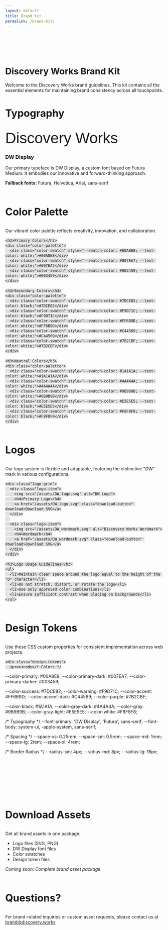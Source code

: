 ```yaml
---
layout: default
title: Brand Kit
permalink: /brand-kit/
---
```


<style>
  .brand-kit {
    padding: 4rem 0;
  }

  .brand-section {
    margin-bottom: 4rem;
  }

  .brand-section h2 {
    margin-bottom: 2rem;
    font-size: 2rem;
  }

  .color-palette {
    display: grid;
    grid-template-columns: repeat(auto-fit, minmax(150px, 1fr));
    gap: 1rem;
    margin-bottom: 2rem;
  }

  .color-swatch {
    background: var(--swatch-color);
    height: 100px;
    border-radius: 8px;
    display: flex;
    align-items: flex-end;
    padding: 1rem;
    color: var(--text-color);
    font-family: monospace;
    font-size: 0.875rem;
  }

  .logo-grid {
    display: grid;
    grid-template-columns: repeat(auto-fit, minmax(200px, 1fr));
    gap: 2rem;
    margin-bottom: 2rem;
  }

  .logo-item {
    background: #f5f5f5;
    padding: 2rem;
    border-radius: 8px;
    text-align: center;
  }

  .logo-item img {
    max-width: 100%;
    height: auto;
    margin-bottom: 1rem;
  }

  .logo-item h4 {
    margin-bottom: 0.5rem;
  }

  .download-button {
    display: inline-block;
    padding: 0.5rem 1rem;
    background: var(--color-primary);
    color: white;
    text-decoration: none;
    border-radius: 4px;
    font-size: 0.875rem;
  }

  .download-button:hover {
    opacity: 0.9;
  }

  .font-showcase {
    margin-bottom: 2rem;
  }

  .font-sample {
    font-family: 'DW Display', 'Futura', sans-serif;
    font-size: 3rem;
    margin-bottom: 1rem;
  }

  .design-tokens {
    background: #f5f5f5;
    padding: 2rem;
    border-radius: 8px;
    overflow-x: auto;
  }

  .design-tokens pre {
    margin: 0;
    font-size: 0.875rem;
  }

  code {
    background: #e0e0e0;
    padding: 0.125rem 0.25rem;
    border-radius: 3px;
    font-family: monospace;
  }
</style>

<div class="brand-kit container">
  <h1>Discovery Works Brand Kit</h1>
  <p class="lead">Welcome to the Discovery Works brand guidelines. This kit contains all the essential elements for maintaining brand consistency across all touchpoints.</p>

  <!-- Typography Section -->
  <section class="brand-section">
    <h2>Typography</h2>
    <div class="font-showcase">
      <div class="font-sample">Discovery Works</div>
      <h3>DW Display</h3>
      <p>Our primary typeface is DW Display, a custom font based on Futura Medium. It embodies our innovative and forward-thinking approach.</p>
      <p><strong>Fallback fonts:</strong> Futura, Helvetica, Arial, sans-serif</p>
    </div>
  </section>

  <!-- Color Palette Section -->
  <section class="brand-section">
    <h2>Color Palette</h2>
    <p>Our vibrant color palette reflects creativity, innovation, and collaboration.</p>
    
    <h3>Primary Colors</h3>
    <div class="color-palette">
      <div class="color-swatch" style="--swatch-color: #00A8E8; --text-color: white;">#00A8E8</div>
      <div class="color-swatch" style="--swatch-color: #007EA7; --text-color: white;">#007EA7</div>
      <div class="color-swatch" style="--swatch-color: #003459; --text-color: white;">#003459</div>
    </div>

    <h3>Secondary Colors</h3>
    <div class="color-palette">
      <div class="color-swatch" style="--swatch-color: #7DCE82; --text-color: black;">#7DCE82</div>
      <div class="color-swatch" style="--swatch-color: #F9D71C; --text-color: black;">#F9D71C</div>
      <div class="color-swatch" style="--swatch-color: #FF6B9D; --text-color: white;">#FF6B9D</div>
      <div class="color-swatch" style="--swatch-color: #C44569; --text-color: white;">#C44569</div>
      <div class="color-swatch" style="--swatch-color: #7B2CBF; --text-color: white;">#7B2CBF</div>
    </div>

    <h3>Neutral Colors</h3>
    <div class="color-palette">
      <div class="color-swatch" style="--swatch-color: #1A1A1A; --text-color: white;">#1A1A1A</div>
      <div class="color-swatch" style="--swatch-color: #4A4A4A; --text-color: white;">#4A4A4A</div>
      <div class="color-swatch" style="--swatch-color: #9B9B9B; --text-color: white;">#9B9B9B</div>
      <div class="color-swatch" style="--swatch-color: #E5E5E5; --text-color: black;">#E5E5E5</div>
      <div class="color-swatch" style="--swatch-color: #F8F8F8; --text-color: black;">#F8F8F8</div>
    </div>
  </section>

  <!-- Logo Section -->
  <section class="brand-section">
    <h2>Logos</h2>
    <p>Our logo system is flexible and adaptable, featuring the distinctive "DW" mark in various configurations.</p>
    
    <div class="logo-grid">
      <div class="logo-item">
        <img src="/assets/DW_logo.svg" alt="DW Logo">
        <h4>Primary Logo</h4>
        <a href="/assets/DW_logo.svg" class="download-button" download>Download SVG</a>
      </div>
      
      <div class="logo-item">
        <img src="/assets/DW_wordmark.svg" alt="Discovery Works Wordmark">
        <h4>Wordmark</h4>
        <a href="/assets/DW_wordmark.svg" class="download-button" download>Download SVG</a>
      </div>
    </div>

    <h3>Logo Usage Guidelines</h3>
    <ul>
      <li>Maintain clear space around the logo equal to the height of the "D" character</li>
      <li>Do not stretch, distort, or rotate the logo</li>
      <li>Use only approved color combinations</li>
      <li>Ensure sufficient contrast when placing on backgrounds</li>
    </ul>
  </section>

  <!-- Design Tokens Section -->
  <section class="brand-section">
    <h2>Design Tokens</h2>
    <p>Use these CSS custom properties for consistent implementation across web projects:</p>
    
    <div class="design-tokens">
      <pre><code>/* Colors */
--color-primary: #00A8E8;
--color-primary-dark: #007EA7;
--color-primary-darker: #003459;

--color-success: #7DCE82;
--color-warning: #F9D71C;
--color-accent: #FF6B9D;
--color-accent-dark: #C44569;
--color-purple: #7B2CBF;

--color-black: #1A1A1A;
--color-gray-dark: #4A4A4A;
--color-gray: #9B9B9B;
--color-gray-light: #E5E5E5;
--color-white: #F8F8F8;

/* Typography */
--font-primary: 'DW Display', 'Futura', sans-serif;
--font-body: system-ui, -apple-system, sans-serif;

/* Spacing */
--space-xs: 0.25rem;
--space-sm: 0.5rem;
--space-md: 1rem;
--space-lg: 2rem;
--space-xl: 4rem;

/* Border Radius */
--radius-sm: 4px;
--radius-md: 8px;
--radius-lg: 16px;</code></pre>
    </div>
  </section>

  <!-- Download Section -->
  <section class="brand-section">
    <h2>Download Assets</h2>
    <p>Get all brand assets in one package:</p>
    <ul>
      <li>Logo files (SVG, PNG)</li>
      <li>DW Display font files</li>
      <li>Color swatches</li>
      <li>Design token files</li>
    </ul>
    <p><em>Coming soon: Complete brand asset package</em></p>
  </section>

  <!-- Contact Section -->
  <section class="brand-section">
    <h2>Questions?</h2>
    <p>For brand-related inquiries or custom asset requests, please contact us at <a href="mailto:brand@discovery.works">brand@discovery.works</a></p>
  </section>
</div>
</code>